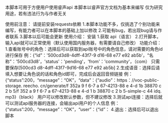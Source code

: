 本脚本可用于方便用户使用睿声api
本脚本以睿声官方文档为基本来编写
仅为研究用途，若有违法行为与作者无关

使用前注意：
请提前安装requests依赖
1.本脚本功能不多，仅挑选了个别功能来编写，有能力者可以在本脚本的基础上加以修改
2.可能有bug，若出现bug请与作者联系
3.脚本以后可能会更新
使用介绍：
安装
1.获取 api（语言）
2.打开脚本，输入api就可以正常使用（默认使用国内服务器，有需要请自己修改）
功能介绍：
1.查看账号中的角色：选择后可以获取到api账号中的角色信息，请对需要的角色id进行保存
例：{“id”：'500cd3d8-4dff-43f7-9 d16-68 e77 e92 ab5b'，“名称”：'500cd3d8'，'status'：'pending'，'from'：'community'，（com）
只需要保存[500cd3 d8-4dff-43f7-9d16-68 e77 e92 ab5b]
2.生成语音：选择后请填入想要让角色说的话和角色id即可，完成后会返回音频链接
例：{“status”:200，“message”：“OK”，“data”：{“audio”：https：//voc-public-storage. reecho. cn/generate/f 352a 9 f 6-7 a 67-4213-88 e 4-d 1b 38870 c 2 b 5/f 352 a 9 f 6-7 a 67-4213-88 e 4-d 1 b 38870 c 2 b 5-simple-c 44 idq. mp3}（black）
用户可以修改默认参数，但不建议修改
3.测试api连接：选择后就可以测试api服务器的连接，会输出api用户的个人信息
例：{“status”:200，“message”：“OK”，“user”：{“id”：
4.退出：选择后可以退出脚本
